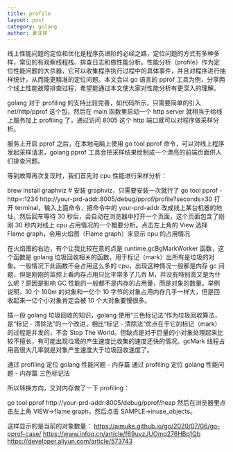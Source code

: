 ```yaml
---
title: profile
layout: post
category: golang
author: 夏泽民
---
```

线上性能问题的定位和优化是程序员进阶的必经之路，定位问题的方式有多种多样，常见的有观察线程栈、排查日志和做性能分析。性能分析（profile）作为定位性能问题的大杀器，它可以收集程序执行过程中的具体事件，并且对程序进行抽样统计，从而能更精准的定位问题。本文会以 go 语言的 pprof 工具为例，分享两个线上性能故障排查过程，希望能通过本文使大家对性能分析有更深入的理解。

golang 对于 profiling 的支持比较完善，如代码所示，只需要简单的引入 net/http/pprof 这个包，然后在 main 函数里启动一个 http server 就相当于给线上服务加上 profiling 了，通过访问 8005 这个 http 端口就可以对程序做采样分析。

服务上开启 pprof 之后，在本地电脑上使用 go tool pprof 命令，可以对线上程序发起采样请求，golang pprof 工具会把采样结果绘制成一个漂亮的前端页面供人们排查问题。

等到故障再次复现时，我们首先对 cpu 性能进行采样分析：

brew install graphviz # 安装 graphviz，只需要安装一次就行了 
go tool pprof -http=:1234 http://your-prd-addr:8005/debug/pprof/profile?seconds=30 
打开 terminal，输入上面命令，把命令中的 your-prd-addr 改成线上某台机器的地址，然后回车等待 30 秒后，会自动在浏览器中打开一个页面，这个页面包含了刚刚 30 秒内对线上 cpu 占用情况的一个概要分析。点击左上角的 View 选择 Flame graph，会用火焰图（Flame graph）来显示 cpu 的占用情况
<!-- more -->
在火焰图的右边，有个让我比较在意的点是 runtime.gcBgMarkWorker 函数，这个函数是 golang 垃圾回收相关的函数，用于标记（mark）出所有是垃圾的对象。一般情况下此函数不会占用这么多的 cpu，出现这种情况一般都是内存 gc 问题，但是刚刚的监控上看内存占用只比平常多了几百 M，并没有特别高又是为什么呢？原因是影响 GC 性能的一般都不是内存的占用量，而是对象的数量。举例说明，10 个 100m 的对象和一亿个 10 字节的对象占用内存几乎一样大，但是回收起来一亿个小对象肯定会被 10 个大对象要慢很多。

插一段 golang 垃圾回收的知识，golang 使用“三色标记法”作为垃圾回收算法，是“标记 - 清除法”的一个改进，相比“标记 - 清除法”优点在于它的标记（mark）的过程是并发的，不会 Stop The World。但缺点是对于巨量的小对象处理起来比较不擅长，有可能出现垃圾的产生速度比收集的速度还快的情况。gcMark 线程占用高很大几率就是对象产生速度大于垃圾回收速度了。

通过 profiling 定位 golang 性能问题 - 内存篇
通过 profiling 定位 golang 性能问题 - 内存篇
三色标记法

所以转换方向，又对内存做了一下 profiling：

go tool pprof http://your-prd-addr:8005/debug/pprof/heap 
然后在浏览器里点击左上角 VIEW->flame graph，然后点击 SAMPLE->inuse\_objects。

这样显示的是当前的对象数量：
https://aimuke.github.io/go/2020/07/06/go-pprof-case/
https://www.infoq.cn/article/f69uvzJUOmq276HBp1Qb
https://developer.aliyun.com/article/573743
